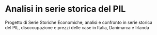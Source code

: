 # Analisi in serie storica del PIL

Progetto di Serie Storiche Economiche, analisi e confronto in serie storica del PIL, disoccupazione e prezzi delle case in Italia, Danimarca e Irlanda
